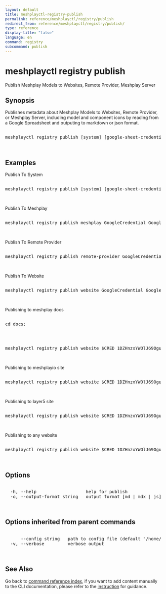 ```yaml
---
layout: default
title: meshplayctl-registry-publish
permalink: reference/meshplayctl/registry/publish
redirect_from: reference/meshplayctl/registry/publish/
type: reference
display-title: "false"
language: en
command: registry
subcommand: publish
---
```


# meshplayctl registry publish

Publish Meshplay Models to Websites, Remote Provider, Meshplay Server

## Synopsis

Publishes metadata about Meshplay Models to Websites, Remote Provider, or Meshplay Server, including model and component icons by reading from a Google Spreadsheet and outputing to markdown or json format.
<pre class='codeblock-pre'>
<div class='codeblock'>
meshplayctl registry publish [system] [google-sheet-credential] [sheet-id] [models-output-path] [imgs-output-path] [flags]

</div>
</pre> 

## Examples

Publish To System
<pre class='codeblock-pre'>
<div class='codeblock'>
meshplayctl registry publish [system] [google-sheet-credential] [sheet-id] [models-output-path] [imgs-output-path] -o [output-format]

</div>
</pre> 

Publish To Meshplay
<pre class='codeblock-pre'>
<div class='codeblock'>
meshplayctl registry publish meshplay GoogleCredential GoogleSheetID [repo]/server/meshmodel

</div>
</pre> 

Publish To Remote Provider
<pre class='codeblock-pre'>
<div class='codeblock'>
meshplayctl registry publish remote-provider GoogleCredential GoogleSheetID [repo]/meshmodels/models [repo]/ui/public/img/meshmodels

</div>
</pre> 

Publish To Website
<pre class='codeblock-pre'>
<div class='codeblock'>
meshplayctl registry publish website GoogleCredential GoogleSheetID [repo]/integrations [repo]/ui/public/img/meshmodels

</div>
</pre> 

Publishing to meshplay docs
<pre class='codeblock-pre'>
<div class='codeblock'>
cd docs;

</div>
</pre> 

<pre class='codeblock-pre'>
<div class='codeblock'>
meshplayctl registry publish website $CRED 1DZHnzxYWOlJ69Oguz4LkRVTFM79kC2tuvdwizOJmeMw docs/pages/integrations docs/assets/img/integrations -o md

</div>
</pre> 

Publishing to meshplayio site
<pre class='codeblock-pre'>
<div class='codeblock'>
meshplayctl registry publish website $CRED 1DZHnzxYWOlJ69Oguz4LkRVTFM79kC2tuvdwizOJmeMw meshplay.io/integrations meshplay.io/assets/images/integration -o js

</div>
</pre> 

Publishing to layer5 site
<pre class='codeblock-pre'>
<div class='codeblock'>
meshplayctl registry publish website $CRED 1DZHnzxYWOlJ69Oguz4LkRVTFM79kC2tuvdwizOJmeMw layer5/src/collections/integrations layer5/src/collections/integrations -o mdx

</div>
</pre> 

Publishing to any website
<pre class='codeblock-pre'>
<div class='codeblock'>
meshplayctl registry publish website $CRED 1DZHnzxYWOlJ69Oguz4LkRVTFM79kC2tuvdwizOJmeMw path/to/models path/to/icons -o mdx

</div>
</pre> 

## Options

<pre class='codeblock-pre'>
<div class='codeblock'>
  -h, --help                   help for publish
  -o, --output-format string   output format [md | mdx | js]

</div>
</pre>

## Options inherited from parent commands

<pre class='codeblock-pre'>
<div class='codeblock'>
      --config string   path to config file (default "/home/runner/.meshplay/config.yaml")
  -v, --verbose         verbose output

</div>
</pre>

## See Also

Go back to [command reference index](/reference/meshplayctl/), if you want to add content manually to the CLI documentation, please refer to the [instruction](/project/contributing/contributing-cli#preserving-manually-added-documentation) for guidance.
